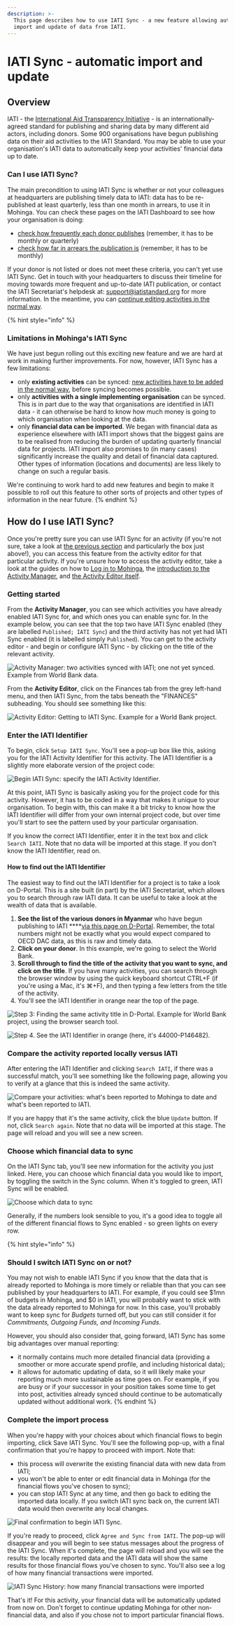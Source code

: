 ```yaml
---
description: >-
  This page describes how to use IATI Sync - a new feature allowing automatic
  import and update of data from IATI.
---
```


# IATI Sync - automatic import and update

## Overview

IATI - the [International Aid Transparency Initiative](http://iatistandard.org) - is an internationally-agreed standard for publishing and sharing data by many different aid actors, including donors. Some 900 organisations have begun publishing data on their aid activities to the IATI Standard. You may be able to use your organisation's IATI data to automatically keep your activities' financial data up to date.

### Can I use IATI Sync?

The main precondition to using IATI Sync is whether or not your colleagues at headquarters are publishing timely data to IATI: data has to be re-published at least quarterly, less than one month in arrears, to use it in Mohinga. You can check these pages on the IATI Dashboard to see how your organisation is doing:

* [check how frequently each donor publishes](http://dashboard.iatistandard.org/timeliness.html) \(remember, it has to be monthly or quarterly\)
* [check how far in arrears the publication is](http://dashboard.iatistandard.org/timeliness_timelag.html) \(remember, it has to be monthly\)

If your donor is not listed or does not meet these criteria, you can't yet use IATI Sync. Get in touch with your headquarters to discuss their timeline for moving towards more frequent and up-to-date IATI publication, or contact the IATI Secretariat's helpdesk at: [support@iatistandard.org](mailto:support@iatistandard.org) for more information. In the meantime, you can [continue editing activities in the normal way](editing-an-activity.md).

{% hint style="info" %}
### Limitations in Mohinga's IATI Sync

We have just begun rolling out this exciting new feature and we are hard at work in making further improvements. For now, however, IATI Sync has a few limitations:

* only **existing activities** can be synced: [new activities have to be added in the normal way](adding-an-activity.md), before syncing becomes possible.
* only **activities with a single implementing organisation** can be synced. This is in part due to the way that organisations are identified in IATI data - it can otherwise be hard to know how much money is going to which organisation when looking at the data.
* only **financial data can be imported**. We began with financial data as experience elsewhere with IATI import shows that the biggest gains are to be realised from reducing the burden of updating quarterly financial data for projects. IATI import also promises to \(in many cases\) significantly increase the quality and detail of financial data captured. Other types of information \(locations and documents\) are less likely to change on such a regular basis.

We're continuing to work hard to add new features and begin to make it possible to roll out this feature to other sorts of projects and other types of information in the near future.
{% endhint %}

## How do I use IATI Sync?

Once you're pretty sure you can use IATI Sync for an activity \(if you're not sure, take a look at [the previous section](iati-sync-automatic-import-and-update.md#can-i-use-iati-sync) and particularly the box just above!\), you can access this feature from the activity editor for that particular activity. If you're unsure how to access the activity editor, take a look at the guides on how to [Log in to Mohinga](log-in-to-mohinga.md), the [introduction to the Activity Manager](activity-manager.md), and [the Activity Editor itself](editing-an-activity.md).

### Getting started

From the **Activity Manager**, you can see which activities you have already enabled IATI Sync for, and which ones you can enable sync for. In the example below, you can see that the top two have IATI Sync enabled \(they are labelled `Published; IATI Sync`\) and the third activity has not yet had IATI Sync enabled \(it is labelled simply `Published`\). You can get to the activity editor - and begin or configure IATI Sync - by clicking on the title of the relevant activity.

![Activity Manager: two activities synced with IATI; one not yet synced. Example from World Bank data.](../.gitbook/assets/image%20%284%29.png)

From the **Activity Editor**, click on the Finances tab from the grey left-hand menu, and then IATI Sync, from the tabs beneath the "FINANCES" subheading. You should see something like this:

![Activity Editor: Getting to IATI Sync. Example for a World Bank project.](../.gitbook/assets/image%20%283%29.png)

### Enter the IATI Identifier

To begin, click `Setup IATI Sync`. You'll see a pop-up box like this, asking you for the IATI Activity Identifier for this activity. The IATI Identifier is a slightly more elaborate version of the project code:

![Begin IATI Sync: specify the IATI Activity Identifier.](../.gitbook/assets/image%20%2817%29.png)

At this point, IATI Sync is basically asking you for the project code for this activity. However, it has to be coded in a way that makes it unique to your organisation. To begin with, this can make it a bit tricky to know how the IATI Identifier will differ from your own internal project code, but over time you'll start to see the pattern used by your particular organisation.

If you know the correct IATI Identifier, enter it in the text box and click `Search IATI`. Note that no data will be imported at this stage. If you don't know the IATI Identifier, read on.

#### How to find out the IATI Identifier

The easiest way to find out the IATI Identifier for a project is to take a look on D-Portal. This is a site built \(in part\) by the IATI Secretariat, which allows you to search through raw IATI data. It can be useful to take a look at the wealth of data that is available.

1. **See the list of the various donors in Myanmar** who have begun publishing to IATI ****[via this page on D-Portal](http://d-portal.org/ctrack.html?search&country=MM#view=donors). Remember, the total numbers might not be exactly what you would expect compared to OECD DAC data, as this is raw and timely data.
2. **Click on your donor**. In this example, we're going to select the World Bank.
3. **Scroll through to find the title of the activity that you want to sync, and click on the title**. If you have many activities, you can search through the browser window by using the quick keyboard shortcut CTRL+F \(if you're using a Mac, it's ⌘+F\), and then typing a few letters from the title of the activity.
4. You'll see the IATI Identifier in orange near the top of the page.

![Step 3: Finding the same activity title in D-Portal. Example for World Bank project, using the browser search tool.](../.gitbook/assets/image%20%281%29.png)

![Step 4. See the IATI Identifier in orange \(here, it&apos;s 44000-P146482\).](../.gitbook/assets/image.png)

### Compare the activity reported locally versus IATI

After entering the IATI Identifier and clicking `Search IATI`, if there was a successful match, you'll see something like the following page, allowing you to verify at a glance that this is indeed the same activity.

![Compare your activities: what&apos;s been reported to Mohinga to date and what&apos;s been reported to IATI.](../.gitbook/assets/image%20%2811%29.png)

If you are happy that it's the same activity, click the blue `Update` button. If not, click `Search again`. Note that no data will be imported at this stage. The page will reload and you will see a new screen.

### Choose which financial data to sync

On the IATI Sync tab, you'll see new information for the activity you just linked. Here, you can choose which financial data you would like to import, by toggling the switch in the Sync column. When it's toggled to green, IATI Sync will be enabled.

![Choose which data to sync](../.gitbook/assets/image%20%2816%29.png)

Generally, if the numbers look sensible to you, it's a good idea to toggle all of the different financial flows to Sync enabled - so green lights on every row. 

{% hint style="info" %}
### Should I switch IATI Sync on or not?

You may not wish to enable IATI Sync if you know that the data that is already reported to Mohinga is more timely or reliable than that you can see published by your headquarters to IATI. For example, if you could see $1mn of budgets in Mohinga, and $0 in IATI, you will probably want to stick with the data already reported to Mohinga for now. In this case, you'll probably want to keep sync for _Budgets_ turned off, but you can still consider it for _Commitments, Outgoing Funds, and Incoming Funds_.

However, you should also consider that, going forward, IATI Sync has some big advantages over manual reporting:

* it normally contains much more detailed financial data \(providing a smoother or more accurate spend profile, and including historical data\);
* it allows for automatic updating of data, so it will likely make your reporting much more sustainable as time goes on. For example, if you are busy or if your successor in your position takes some time to get into post, activities already synced should continue to be automatically updated without additional work.
{% endhint %}

### Complete the import process

When you're happy with your choices about which financial flows to begin importing, click Save IATI Sync. You'll see the following pop-up, with a final confirmation that you're happy to proceed with import. Note that:

* this process will overwrite the existing financial data with new data from IATI;
* you won't be able to enter or edit financial data in Mohinga \(for the financial flows you've chosen to sync\);
* you can stop IATI Sync at any time, and then go back to editing the imported data locally. If you switch IATI sync back on, the current IATI data would then overwrite any local changes.

![Final confirmation to begin IATI Sync.](../.gitbook/assets/image%20%2813%29.png)

If you're ready to proceed, click `Agree and Sync from IATI`. The pop-up will disappear and you will begin to see status messages about the progress of the IATI Sync. When it's complete, the page will reload and you will see the results: the locally reported data and the IATI data will show the same results for those financial flows you've chosen to sync. You'll also see a log of how many financial transactions were imported.

![IATI Sync History: how many financial transactions were imported](../.gitbook/assets/image%20%286%29.png)

That's it! For this activity, your financial data will be automatically updated from now on. Don't forget to continue updating Mohinga for other non-financial data, and also if you chose not to import particular financial flows.



